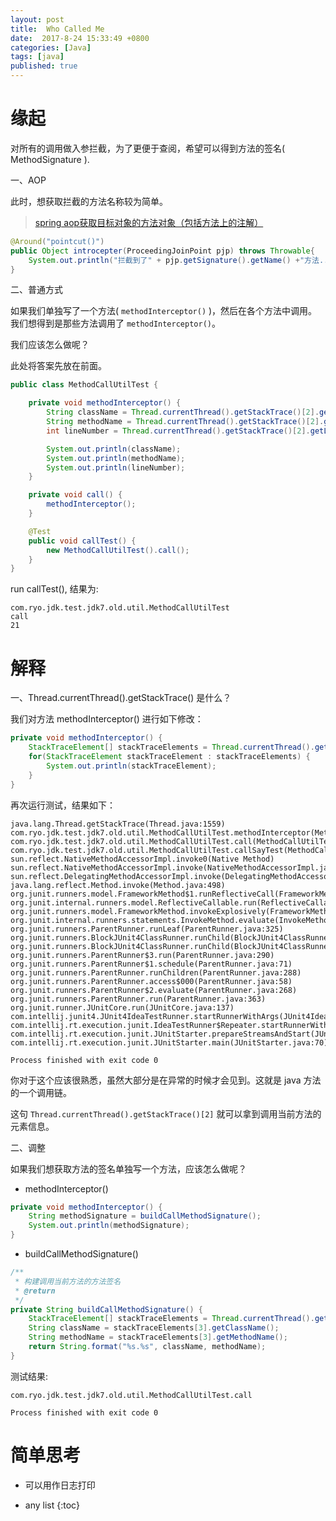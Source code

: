 ```yaml
---
layout: post
title:  Who Called Me
date:  2017-8-24 15:33:49 +0800
categories: [Java]
tags: [java]
published: true
---
```


# 缘起

对所有的调用做入参拦截，为了更便于查阅，希望可以得到方法的签名( MethodSignature ).

一、AOP

此时，想获取拦截的方法名称较为简单。

> [spring aop获取目标对象的方法对象（包括方法上的注解）](http://www.cnblogs.com/qiumingcheng/p/5923928.html)

```java
@Around("pointcut()")    
public Object introcepter(ProceedingJoinPoint pjp) throws Throwable{    
    System.out.println("拦截到了" + pjp.getSignature().getName() +"方法...");    
}   
```

二、普通方式

如果我们单独写了一个方法( `methodInterceptor()` )，然后在各个方法中调用。我们想得到是那些方法调用了 `methodInterceptor()`。

我们应该怎么做呢？

此处将答案先放在前面。

```java
public class MethodCallUtilTest {

    private void methodInterceptor() {
        String className = Thread.currentThread().getStackTrace()[2].getClassName();    //调用的类
        String methodName = Thread.currentThread().getStackTrace()[2].getMethodName();  //调用的方法
        int lineNumber = Thread.currentThread().getStackTrace()[2].getLineNumber(); //调用的行号

        System.out.println(className);
        System.out.println(methodName);
        System.out.println(lineNumber);
    }

    private void call() {
        methodInterceptor();
    }

    @Test
    public void callTest() {
        new MethodCallUtilTest().call();
    }
}
```

run callTest(), 结果为:

```
com.ryo.jdk.test.jdk7.old.util.MethodCallUtilTest
call
21
```

# 解释

一、Thread.currentThread().getStackTrace() 是什么？
  
我们对方法 methodInterceptor() 进行如下修改：

```java
private void methodInterceptor() {
    StackTraceElement[] stackTraceElements = Thread.currentThread().getStackTrace();
    for(StackTraceElement stackTraceElement : stackTraceElements) {
        System.out.println(stackTraceElement);
    }
}
```

再次运行测试，结果如下：

```
java.lang.Thread.getStackTrace(Thread.java:1559)
com.ryo.jdk.test.jdk7.old.util.MethodCallUtilTest.methodInterceptor(MethodCallUtilTest.java:13)
com.ryo.jdk.test.jdk7.old.util.MethodCallUtilTest.call(MethodCallUtilTest.java:20)
com.ryo.jdk.test.jdk7.old.util.MethodCallUtilTest.callSayTest(MethodCallUtilTest.java:25)
sun.reflect.NativeMethodAccessorImpl.invoke0(Native Method)
sun.reflect.NativeMethodAccessorImpl.invoke(NativeMethodAccessorImpl.java:62)
sun.reflect.DelegatingMethodAccessorImpl.invoke(DelegatingMethodAccessorImpl.java:43)
java.lang.reflect.Method.invoke(Method.java:498)
org.junit.runners.model.FrameworkMethod$1.runReflectiveCall(FrameworkMethod.java:50)
org.junit.internal.runners.model.ReflectiveCallable.run(ReflectiveCallable.java:12)
org.junit.runners.model.FrameworkMethod.invokeExplosively(FrameworkMethod.java:47)
org.junit.internal.runners.statements.InvokeMethod.evaluate(InvokeMethod.java:17)
org.junit.runners.ParentRunner.runLeaf(ParentRunner.java:325)
org.junit.runners.BlockJUnit4ClassRunner.runChild(BlockJUnit4ClassRunner.java:78)
org.junit.runners.BlockJUnit4ClassRunner.runChild(BlockJUnit4ClassRunner.java:57)
org.junit.runners.ParentRunner$3.run(ParentRunner.java:290)
org.junit.runners.ParentRunner$1.schedule(ParentRunner.java:71)
org.junit.runners.ParentRunner.runChildren(ParentRunner.java:288)
org.junit.runners.ParentRunner.access$000(ParentRunner.java:58)
org.junit.runners.ParentRunner$2.evaluate(ParentRunner.java:268)
org.junit.runners.ParentRunner.run(ParentRunner.java:363)
org.junit.runner.JUnitCore.run(JUnitCore.java:137)
com.intellij.junit4.JUnit4IdeaTestRunner.startRunnerWithArgs(JUnit4IdeaTestRunner.java:68)
com.intellij.rt.execution.junit.IdeaTestRunner$Repeater.startRunnerWithArgs(IdeaTestRunner.java:51)
com.intellij.rt.execution.junit.JUnitStarter.prepareStreamsAndStart(JUnitStarter.java:242)
com.intellij.rt.execution.junit.JUnitStarter.main(JUnitStarter.java:70)

Process finished with exit code 0
```

你对于这个应该很熟悉，虽然大部分是在异常的时候才会见到。这就是 java 方法的一个调用链。

这句 `Thread.currentThread().getStackTrace()[2]` 就可以拿到调用当前方法的元素信息。

二、调整

如果我们想获取方法的签名单独写一个方法，应该怎么做呢？

- methodInterceptor()

```java
private void methodInterceptor() {
    String methodSignature = buildCallMethodSignature();
    System.out.println(methodSignature);
}
```

- buildCallMethodSignature()

```java
/**
 * 构建调用当前方法的方法签名
 * @return
 */
private String buildCallMethodSignature() {
    StackTraceElement[] stackTraceElements = Thread.currentThread().getStackTrace();
    String className = stackTraceElements[3].getClassName();
    String methodName = stackTraceElements[3].getMethodName();
    return String.format("%s.%s", className, methodName);
}
```

测试结果:

```
com.ryo.jdk.test.jdk7.old.util.MethodCallUtilTest.call

Process finished with exit code 0
```

# 简单思考

- 可以用作日志打印


* any list
{:toc}












